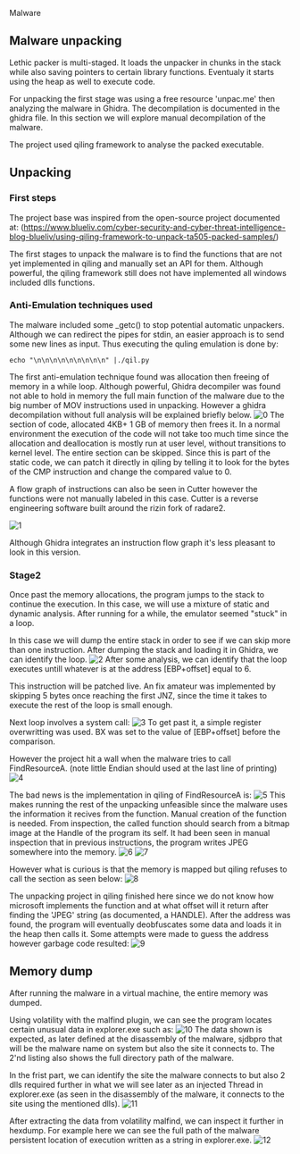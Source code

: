 Malware

## Malware unpacking

Lethic packer is multi-staged.
It loads the unpacker in chunks in the stack while also saving pointers to certain library functions. Eventualy it starts using the heap as well to execute code.

For unpacking the first stage was using a free resource 'unpac.me' then analyzing the malware in Ghidra. The decompilation is documented in the ghidra file.  In this section we will explore manual decompilation of the malware.

The project used qiling framework to analyse the packed executable. 

## Unpacking

### First steps

The project base was inspired from the open-source project documented at: 
(https://www.blueliv.com/cyber-security-and-cyber-threat-intelligence-blog-blueliv/using-qiling-framework-to-unpack-ta505-packed-samples/)

The first stages to unpack the malware is to find the functions that are not yet implemented in qiling and manually set an API for them. Although powerful, the qiling framework still does not have implemented all windows included dlls functions.

### Anti-Emulation techniques used

The malware included some \_getc() to stop potential automatic unpackers. Although we can redirect the pipes for stdin, an easier approach is to send some new lines as input. Thus executing the quling emulation is done by: 
```
echo "\n\n\n\n\n\n\n\n\n" |./qil.py
```

The first anti-emulation technique found was allocation then freeing of memory in a while loop.
 Although powerful, Ghidra decompiler was found not able to hold in memory the full  main function of the malware due to the big number of MOV instructions used in unpacking. However a ghidra decompilation without full analysis will be explained briefly below.
![0](./_resources/74b5abf00f08469fb2d8fe4996567b90.png)
The section of code, allocated 4KB+ 1 GB of memory  then frees it. In a normal environment the execution of the code will not take too much time since the allocation and deallocation is mostly run at user level, without transitions to kernel level.
The entire section can be skipped. Since this is part of the static code, we can patch it directly in qiling by telling it to look for the bytes of the CMP instruction and change the compared value to 0.

A flow graph of instructions can also be seen in Cutter however the functions were not manually labeled in this case. Cutter is a reverse engineering software built around the rizin fork of radare2.

![1](./_resources/d755cfbb19ad46f5b55bc02144281382.png)

Although Ghidra integrates an instruction flow graph it's less pleasant to look in this version.

### Stage2

Once past the memory allocations, the program jumps to the stack to continue the execution. In this case, we will use a mixture of static and dynamic analysis. After running for a while, the emulator seemed "stuck" in a loop. 

In this case we will dump the entire stack in order to see if we can skip more than one instruction.
After dumping the stack and loading it in Ghidra, we can identify the loop.
![2](./_resources/aa80ca2fdc96411c88540fe608c02a96.png)
After some analysis, we can identify that the loop executes untill whatever is at the address [EBP+offset] equal to 6.

This instruction will be patched live. An fix amateur was implemented by skipping 5 bytes once reaching the first JNZ, since the time it takes to execute the rest of the loop is small enough.

Next loop involves a system call:
![3](./_resources/f4b42e2ddcba45bf82b6377608319cf8.png)
To get past it, a simple register overwritting was used.  BX was set to the value of [EBP+offset] before the comparison.

However the project hit a wall when the malware tries to call FindResourceA. (note little Endian should used at the last line of printing)
![4](./_resources/17c5ea5bd89c4b4587662a130d5c4d30.png)

The bad news is the implementation in qiling of FindResourceA is:
![5](./_resources/e8088928e4f44b94af5b53e4c78e842f.png)
This makes running the rest of the unpacking unfeasible since the malware uses the information it recives from the function. Manual creation of the function is needed. From inspection, the called function should search from a bitmap image at the Handle of the program its self. It had been seen in manual inspection that in previous instructions, the program writes JPEG somewhere into the memory.
![6](./_resources/2f4a7e7ecfd647d988f904736ddcfa2b.png)
![7](./_resources/51b3650ceee4422ebc81bbc892d96d2b.png)

However what is curious is that the memory is mapped but qiling refuses to call the section as seen below:
![8](./_resources/f68a350717ce411e9f63a529d550a065.png)

The unpacking project in qiling finished here since we do not know how microsoft implements the function and at what offset will it return after finding the 'JPEG' string (as documented, a HANDLE). After the address was found, the program will eventually deobfuscates some data and loads it in the heap then calls it. Some attempts were made to guess the address however garbage code resulted:
![9](./_resources/c2399af8c622495da348e6b39d4d2dcd.png)

## Memory dump

After running the malware in a virtual machine, the entire memory was dumped.

Using volatility with the malfind plugin, we can see the program locates certain unusual data in explorer.exe such as:
![10](./_resources/7ff280a3480e4b8aa0b2152f2f4ec49c.png)
The data shown is expected, as later defined at the disassembly of the malware, sjdbpro that will be the malware name on system but also the site it connects to. The 2'nd listing also shows the full directory path of the malware.


In the frist part, we can identify the site the malware connects to but also 2 dlls required further in what we will see later as an injected Thread in explorer.exe (as seen in the disassembly of the malware, it connects to the site using the mentioned dlls).
![11](./_resources/53731d47be26463bbc315b5dd09c5af1.png)


After extracting the data from volatility malfind, we can inspect it further in hexdump. For example here we can see the full path of the malware persistent location of execution written as a string in explorer.exe.
![12](./_resources/c10f9680c2394c83aa286337cdf96fc9.png)

